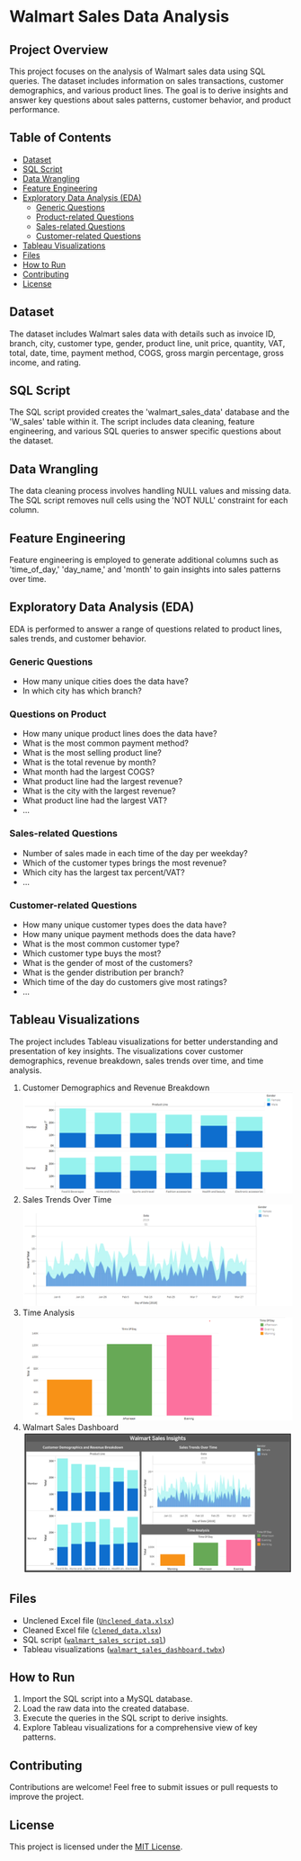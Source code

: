 # Walmart Sales Data Analysis

## Project Overview
This project focuses on the analysis of Walmart sales data using SQL queries. The dataset includes information on sales transactions, customer demographics, and various product lines. The goal is to derive insights and answer key questions about sales patterns, customer behavior, and product performance.

## Table of Contents
- [Dataset](#dataset)
- [SQL Script](#sql-script)
- [Data Wrangling](#data-wrangling)
- [Feature Engineering](#feature-engineering)
- [Exploratory Data Analysis (EDA)](#exploratory-data-analysis-eda)
  - [Generic Questions](#generic-questions)
  - [Product-related Questions](#product-related-questions)
  - [Sales-related Questions](#sales-related-questions)
  - [Customer-related Questions](#customer-related-questions)
- [Tableau Visualizations](#tableau-visualizations)
- [Files](#files)
- [How to Run](#how-to-run)
- [Contributing](#contributing)
- [License](#license)

## Dataset
The dataset includes Walmart sales data with details such as invoice ID, branch, city, customer type, gender, product line, unit price, quantity, VAT, total, date, time, payment method, COGS, gross margin percentage, gross income, and rating.

## SQL Script
The SQL script provided creates the 'walmart_sales_data' database and the 'W_sales' table within it. The script includes data cleaning, feature engineering, and various SQL queries to answer specific questions about the dataset.

## Data Wrangling
The data cleaning process involves handling NULL values and missing data. The SQL script removes null cells using the 'NOT NULL' constraint for each column.

## Feature Engineering
Feature engineering is employed to generate additional columns such as 'time_of_day,' 'day_name,' and 'month' to gain insights into sales patterns over time.

## Exploratory Data Analysis (EDA)
EDA is performed to answer a range of questions related to product lines, sales trends, and customer behavior.

### Generic Questions
- How many unique cities does the data have?
- In which city has which branch?

### Questions on Product
- How many unique product lines does the data have?
- What is the most common payment method?
- What is the most selling product line?
- What is the total revenue by month?
- What month had the largest COGS?
- What product line had the largest revenue?
- What is the city with the largest revenue?
- What product line had the largest VAT?
- ...

### Sales-related Questions
- Number of sales made in each time of the day per weekday?
- Which of the customer types brings the most revenue?
- Which city has the largest tax percent/VAT?
- ...

### Customer-related Questions
- How many unique customer types does the data have?
- How many unique payment methods does the data have?
- What is the most common customer type?
- Which customer type buys the most?
- What is the gender of most of the customers?
- What is the gender distribution per branch?
- Which time of the day do customers give most ratings?
- ...

## Tableau Visualizations
The project includes Tableau visualizations for better understanding and presentation of key insights. The visualizations cover customer demographics, revenue breakdown, sales trends over time, and time analysis.

1. Customer Demographics and Revenue Breakdown 
![](https://github.com/Shaik-Thoukheer/Walmart-sales-data/blob/main/Customer%20demographics%20and%20revenue%20breakdown.png)
2. Sales Trends Over Time
![](https://github.com/Shaik-Thoukheer/Walmart-sales-data/blob/main/Sales%20trends%20over%20time.png)
3. Time Analysis
![](https://github.com/Shaik-Thoukheer/Walmart-sales-data/blob/main/Time%20analysis.png)
4. Walmart Sales Dashboard
![](https://github.com/Shaik-Thoukheer/Walmart-sales-data/blob/main/Dashboard%20Walmart%20Sales%20Insights.png)

## Files
- Unclened Excel file ([`Unclened_data.xlsx`](https://github.com/Shaik-Thoukheer/Walmart-sales-data/blob/main/Raw%20WalmartSalesData.csv))
- Cleaned Excel file ([`clened_data.xlsx`](https://github.com/Shaik-Thoukheer/Walmart-sales-data/blob/main/mysql%20Walmart%20Sales%20cleaned%20Data.csv))
- SQL script ([`walmart_sales_script.sql`](https://github.com/Shaik-Thoukheer/Walmart-sales-data/blob/main/walmart%20sales%20Query%20portfolio.sql))
- Tableau visualizations ([`walmart_sales_dashboard.twbx`](https://github.com/Shaik-Thoukheer/Walmart-sales-data/blob/main/walmart%20sales%20insights.twbx))

## How to Run
1. Import the SQL script into a MySQL database.
2. Load the raw data into the created database.
3. Execute the queries in the SQL script to derive insights.
4. Explore Tableau visualizations for a comprehensive view of key patterns.

## Contributing
Contributions are welcome! Feel free to submit issues or pull requests to improve the project.

## License
This project is licensed under the [MIT License](LICENSE).
